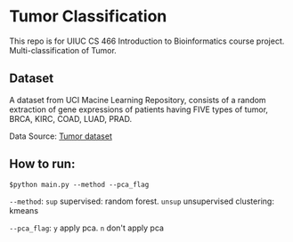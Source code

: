 # Tumor Classification
This repo is for UIUC CS 466 Introduction to Bioinformatics course project. Multi-classification of Tumor.

## Dataset
A dataset from UCI Macine Learning Repository, consists of a random extraction of gene expressions of patients having FIVE types of tumor, BRCA, KIRC, COAD, LUAD, PRAD.

Data Source: [Tumor dataset](https://archive.ics.uci.edu/ml/datasets/gene+expression+cancer+RNA-Seq)


## How to run:
```
$python main.py --method --pca_flag
```

`--method`: `sup` supervised: random forest. `unsup` unsupervised clustering: kmeans


`--pca_flag`: `y` apply pca. `n` don't apply pca
